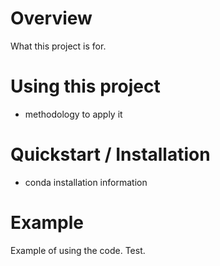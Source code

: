 # Overview
What this project is for.

# Using this project
- methodology to apply it

# Quickstart / Installation
- conda installation information

# Example
Example of using the code. Test.